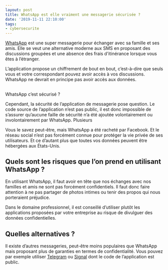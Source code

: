 ```yaml
---
layout: post
title: WhatsApp est elle vraiment une messagerie sécurisée ?
date: '2019-11-11 22:10:00'
tags:
- cybersecurite
---
```


[WhatsApp](https://www.whatsapp.com/) est une super messagerie pour échanger avec sa famille et ses amis. Elle se veut une alternative moderne aux SMS en proposant des discussions groupées et une absence des frais d'itinérance lorsque vous êtes à l’étranger.

L’application propose un chiffrement de bout en bout, c’est-à-dire que seuls vous et votre correspondant pouvez avoir accès à vos discussions. WhatsApp ne devrait en principe pas avoir accès aux données.

##   
WhatsApp c’est sécurisé ?

Cependant, la sécurité de l’application de messagerie pose question. Le code source de l’application n’est pas public, il est donc impossible de s’assurer qu’aucune faille de sécurité n’a été ajoutée volontairement ou involontairement par WhatsApp. Plusieurs

Vous le savez peut-être, mais WhatsApp a été racheté par Facebook. Et le réseau social n’est pas forcément connue pour protéger la vie privée de ses utilisateurs. Et ce d’autant plus que toutes vos données peuvent être hébergées aux États-Unis.

## Quels sont les risques que l’on prend en utilisant WhatsApp ?

En utilisant WhatsApp, il faut avoir en tête que nos échanges avec nos familles et amis ne sont pas forcément confidentiels. Il faut donc faire attention à ne pas partager de photos intimes ou tenir des propos qui nous porteraient préjudice.

Dans le domaine professionnel, il est conseillé d’utiliser plutôt les applications proposées par votre entreprise au risque de divulguer des données confidentielles.

## Quelles alternatives ?

Il existe d’autres messageries, peut-être moins populaires que WhatsApp mais proposant plus de garanties en termes de confidentialité. Vous pouvez par exemple utiliser [Telegram](https://telegram.org/) ou [Signal](https://www.signal.org) dont le code de l’application est public.


